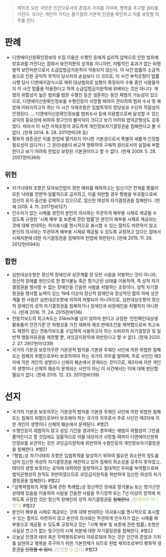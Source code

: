 > 제10조
> 모든 국민은 인간으로서의 존엄과 가치를 가지며, 행복을 추구할 권리를 가진다. 국가는 개인이 가지는 불가침의 기본적 인권을 확인하고 이를 보장할 의무를 진다.

# 판례
- 디엔에이신원확인정보의 수집․이용은 수형인 등에게 심리적 압박으로 인한 범죄예방효과를 가진다는 점에서 보안처분의 성격을 지니지만, 처벌적인 효과가 없는 비형벌적 보안처분으로서 소급입법금지원칙이 적용되지 않는다. 이 사건 법률의 소급적용으로 인한 공익적 목적이 당사자의 손실보다 더 크므로, 이 사건 부칙조항이 법률 시행 당시 디엔에이감식시료 채취 대상범죄로 실형이 확정되어 수용 중인 사람들까지 이 사건 법률을 적용한다고 하여 소급입법금지원칙에 위배되는 것은 아니다. 
  재범의 위험성이 높은 범죄를 범한 수형인 등은 생존하는 동안 재범의 가능성이 있으므로, 디엔에이신원확인정보를 수형인등이 사망할 때까지 관리하여 범죄 수사 및 예방에 이바지하고자 하는 이 사건 삭제조항은 입법목적의 정당성과 수단의 적절성이 인정된다. … 디엔에이신원확인정보를 범죄수사 등에 이용함으로써 달성할 수 있는 공익의 중요성에 비하여 청구인의 불이익이 크다고 보기 어려워 법익균형성도 갖추었다. 따라서 이 사건 삭제조항이 과도하게 개인정보자기결정권을 침해한다고 볼 수 없다. (헌재 2014. 8. 28. 2011헌마28 등)
- 평화적 생존권은 이를 헌법에 열거되지 아니한 기본권으로서 특별히 새롭게 인정할 필요성이 있다거나 그 권리내용이 비교적 명확하여 구체적 권리로서의 실질에 부합한다고 보기 어려워 헌법상 보장된 기본권이라고 할 수 없다. (헌재 2009. 5. 28. 2007헌마369)
## 위헌
- 자기낙태죄 조항은 모자보건법이 정한 예외를 제외하고는 임신기간 전체를 통틀어 모든 낙태를 전면적·일률적으로 금지하고, 이를 위반할 경우 형벌을 부과함으로써 임신의 유지·출산을 강제하고 있으므로, 임신한 여성의 자기결정권을 침해한다. (헌재 2019. 4. 11. 2017헌바127)
- 인수자가 없는 시체를 생전의 본인의 의사와는 무관하게 해부용 시체로 제공될 수 있도록 규정한 '시체 해부 및 보존에 관한 법률'은 본인이 해부용 시체로 제공되는 것에 대해 반대하는 의사표시를 명시적으로 표시할 수 있는 절차도 마련하지 않고 본인의 의사와는 무관하게 해부용 시체로 제공될 수 있도록 규정하고 있다는 점에서 시체처분에 대한 자기결정권을 침해하여 헌법에 위반된다. (헌재 2015. 11. 26. 2012헌마940)
## 합헌
- 심판대상조항은 정신적 장애인과 성관계를 한 모든 사람을 처벌하는 것이 아니라, 정신적 장애를 원인으로 한 항거불능 혹은 항거곤란 상태를 이용하여, 즉 성적 자기결정권을 행사할 수 없는 장애인을 간음한 사람을 처벌하는 조항이다. 성적 자기결정권을 행사할 능력이 있는 19세 이상의 정신적 장애인과 정상적인 합의 하에 성관계를 한 사람은 심판대상조항에 의하여 처벌되지 아니하므로, 심판대상조항이 정신적 장애인의 성적 자기결정권을 침해하거나 장애인과 비장애인을 차별하지 아니한다. (헌재 2016. 11. 24. 2015헌바136)
- 전동킥보드의 최고속도는 25km/h를 넘지 않아야 한다고 규정한 '안전확인대상생활용품의 안전기준'은 위험성을 가진 재화의 제조·판매조건을 제약함으로써 최고속도 제한이 없는 전동킥보드를 구입하여 사용하고자 하는 소비자의 자기결정권 및 일반적 행동자유권을 제한할 뿐, 과잉금지원칙에 위반된다고 할 수 없다. (헌재 2020. 2. 27. 2917헌마1339)
- 국가의 기본권 보호의무란 기본권적 법익을 기본권 주체인 사인에 의한 위법한 침해 또는 침해의 위험으로부터 보호하여야 하는 국가의 의무를 말하며, 주로 사인인 제3자에 의한 개인의 생명이나 신체의 훼손에서 문제되는 것이므로, 제3자에 의한 개인의 생명이나 신체의 훼손이 문제되는 사안이 아닌 이 사건에서는 이에 대해 판단할 필요가 없다. (헌재 2015. 12. 23. 2011헌바139)
# 선지
- 국가의 기본권 보호의무는 기본권적 법익을 기본권 주체인 사인에 의한 위법한 침해 또는 침해의 위험으로부터 보호해야 하는 국가의 의무로서 주로 사인인 제3자에 의한 개인의 생명이나 신체의 훼손에서 문제된다. #행21
- 수형인등이 재범하지 않고 상당 기간을 경과하는 경우에는 재범의 위험성이 그만큼 줄어든다고 할 것임에도 일률적으로 이들 대상자가 사망할 때까지 디엔에이신원확인정보를 보관하는 것은 과잉금지원칙에 위반하여 수형인등의 개인정보자기결정권을 침해한다. #행21
- ｢형법｣상 자기낙태죄 조항은 입법목적을 달성하기 위하여 필요한 최소한의 정도를 넘어 임신한 여성의 자기결정권을 제한하고 있어 침해의 최소성을 갖추지 못하였고, 태아의 생명 보호라는 공익에 대하여만 일방적이고 절대적인 우위를 부여함으로써 법익균형성의 원칙도 위반하였으므로 과잉금지원칙을 위반하여 임신한 여성의 자기결정권을 침해한다. #행22
- ｢성폭력범죄의 처벌 등에 관한 특례법｣상 정신적인 장애로 항거불능 또는 항거곤란 상태에 있음을 이용하여 사람을 간음한 사람을 무기징역 또는 7년 이상의 징역에 처하도록 규정한 것은 정신적 장애인의 성적 자기결정권을 ~~침해한다~~. <font color="#92d050">(침해하지 아니한다)</font> #행22
- 본인이 해부용 시체로 제공되는 것에 대해 반대하는 의사표시를 명시적으로 표시할 수 있는 절차도 마련하지 않고 본인의 의사와는 무관하게 인수자가 없는 시체를 해부용으로 제공될 수 있도록 규정하고 있는 ｢시체 해부 및 보존에 관한 법률｣ 조항은 사실상 연고가 없는 청구인의 시체 처분에 대한 자기결정권을 침해한다. #행22
- 오늘날 전쟁과 테러 혹은 무력행위로부터 자유로워야 하는 것은 인간의 존엄과 가치를 실현하고 행복을 추구하기 위한 기본전제가 되므로 헌법 제10조로부터 평화적 생존권을 ~~인정할 수 있다~~. <font color="#92d050">(인정할 수 없다)</font> #행23 